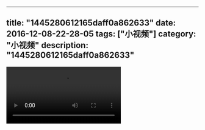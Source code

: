 
---
title: "1445280612165daff0a862633"
date: 2016-12-08-22-28-05
tags: ["小视频"]
category: "小视频"
description: "1445280612165daff0a862633"
---
<video src="http://ohtsqip0g.bkt.clouddn.com/1445280612165daff0a862633.mp4" controls="controls"></video>
